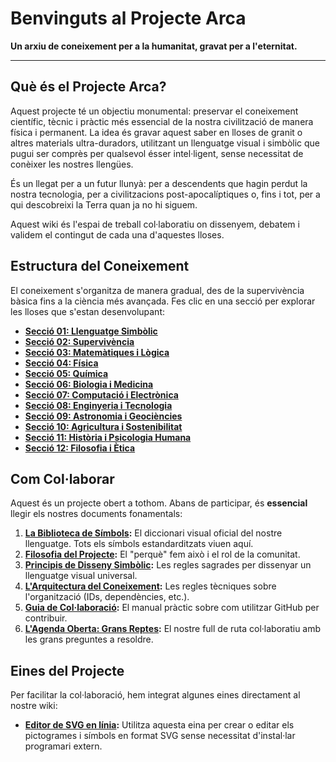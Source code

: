 # Benvinguts al Projecte Arca

**Un arxiu de coneixement per a la humanitat, gravat per a l'eternitat.**

---

## Què és el Projecte Arca?

Aquest projecte té un objectiu monumental: preservar el coneixement científic, tècnic i pràctic més essencial de la nostra civilització de manera física i permanent. La idea és gravar aquest saber en lloses de granit o altres materials ultra-duradors, utilitzant un llenguatge visual i simbòlic que pugui ser comprès per qualsevol ésser intel·ligent, sense necessitat de conèixer les nostres llengües.

És un llegat per a un futur llunyà: per a descendents que hagin perdut la nostra tecnologia, per a civilitzacions post-apocalíptiques o, fins i tot, per a qui descobreixi la Terra quan ja no hi siguem.

Aquest wiki és l'espai de treball col·laboratiu on dissenyem, debatem i validem el contingut de cada una d'aquestes lloses.

## Estructura del Coneixement

El coneixement s'organitza de manera gradual, des de la supervivència bàsica fins a la ciència més avançada. Fes clic en una secció per explorar les lloses que s'estan desenvolupant:

*   **[Secció 01: Llenguatge Simbòlic](./seccio-01-llenguatge/README.md)** 
*   **[Secció 02: Supervivència](./seccio-02-supervivencia/README.md)** 
*   **[Secció 03: Matemàtiques i Lògica](./seccio-03-matematiques/README.md)**
*   **[Secció 04: Física](./seccio-04-fisica/README.md)**
*   **[Secció 05: Química](./seccio-05-quimica/README.md)**
*   **[Secció 06: Biologia i Medicina](./seccio-06-biologia/README.md)**
*   **[Secció 07: Computació i Electrònica](./seccio-07-computacio/README.md)**
*   **[Secció 08: Enginyeria i Tecnologia](./seccio-08-enginyeria/README.md)**
*   **[Secció 09: Astronomia i Geociències](./seccio-09-astronomia/README.md)**
*   **[Secció 10: Agricultura i Sostenibilitat](./seccio-10-agricultura/README.md)**
*   **[Secció 11: Història i Psicologia Humana](./seccio-11-historia/README.md)**
*   **[Secció 12: Filosofia i Ètica](./seccio-12-filosofia/README.md)**

## Com Col·laborar

Aquest és un projecte obert a tothom. Abans de participar, és **essencial** llegir els nostres documents fonamentals:

1.  **[La Biblioteca de Símbols](./BIBLIOTECA_SIMBOLS/README.md):** El diccionari visual oficial del nostre llenguatge. Tots els símbols estandarditzats viuen aquí.
2.  **[Filosofia del Projecte](./FILOSOFIA.md):** El "perquè" fem això i el rol de la comunitat.
3.  **[Principis de Disseny Simbòlic](./DISSENY-SIMBOLIC.md):** Les regles sagrades per dissenyar un llenguatge visual universal.
4.  **[L'Arquitectura del Coneixement](./ARQUITECTURA.md):** Les regles tècniques sobre l'organització (IDs, dependències, etc.).
5.  **[Guia de Col·laboració](./com-colaborar.md):** El manual pràctic sobre com utilitzar GitHub per contribuir.
6.  **[L'Agenda Oberta: Grans Reptes](./REPTES.md):** El nostre full de ruta col·laboratiu amb les grans preguntes a resoldre.

## Eines del Projecte

Per facilitar la col·laboració, hem integrat algunes eines directament al nostre wiki:

*   **[Editor de SVG en línia](./EINES/editor-svg.html):** Utilitza aquesta eina per crear o editar els pictogrames i símbols en format SVG sense necessitat d'instal·lar programari extern.
